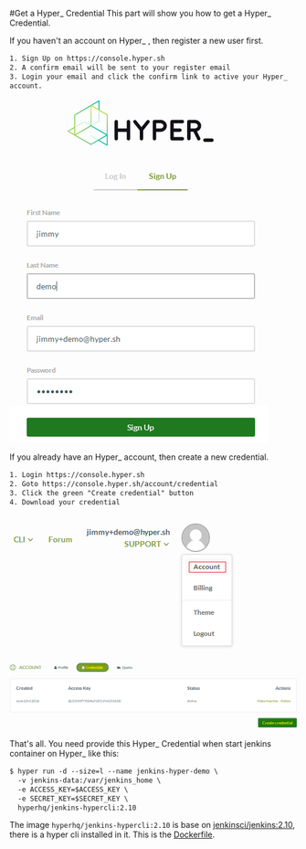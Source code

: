#Get a Hyper_ Credential
This part will show you how to get a Hyper_ Credential.

If you haven't an account on Hyper_ , then register a new user first. 
```
1. Sign Up on https://console.hyper.sh
2. A confirm email will be sent to your register email 
3. Login your email and click the confirm link to active your Hyper_ account.
```
![](/assets/hyper-console/1.register_hyper_user.PNG)

If you already have an Hyper_ account, then create a new credential.
```
1. Login https://console.hyper.sh
2. Goto https://console.hyper.sh/account/credential
3. Click the green "Create credential" button
4. Download your credential
```
![](/assets/hyper-console/2.account-setting.png)

![](/assets/hyper-console/3.create-credential.PNG)

That's all. You need provide this Hyper_ Credential when start jenkins container on Hyper_ like this:
```
$ hyper run -d --size=l --name jenkins-hyper-demo \
  -v jenkins-data:/var/jenkins_home \
  -e ACCESS_KEY=$ACCESS_KEY \
  -e SECRET_KEY=$SECRET_KEY \
  hyperhq/jenkins-hypercli:2.10
```

The image `hyperhq/jenkins-hypercli:2.10` is base on [jenkinsci/jenkins:2.10](https://hub.docker.com/r/jenkinsci/jenkins), there is a hyper cli installed in it.
This is the [Dockerfile](https://github.com/hyperhq/jenkins-hypercli-image/blob/jenkins-hypercli/Dockerfile#L65).